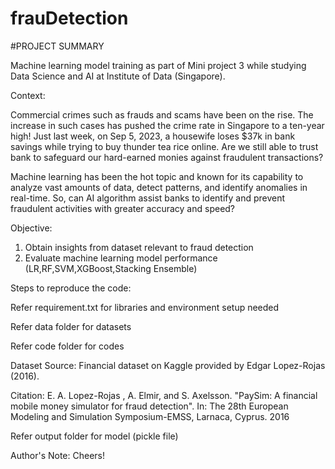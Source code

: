 # frauDetection
#PROJECT SUMMARY

Machine learning model training as part of Mini project 3 while studying Data Science and AI at Institute of Data (Singapore).



Context: 

Commercial crimes such as frauds and scams have been on the rise. 
The increase in such cases has pushed the crime rate in Singapore to a ten-year high!
Just last week, on Sep 5, 2023, a housewife loses $37k in bank savings while trying to buy thunder tea rice online.
Are we still able to trust bank to safeguard our hard-earned monies against fraudulent transactions?

Machine learning has been the hot topic and known for its capability to analyze vast amounts of data, detect patterns, and identify anomalies in real-time.
So, can AI algorithm assist banks to identify and prevent fraudulent activities with greater accuracy and speed? 



Objective:

1. Obtain insights from dataset relevant to fraud detection
2. Evaluate machine learning model performance (LR,RF,SVM,XGBoost,Stacking Ensemble)


Steps to reproduce the code: 

Refer requirement.txt for libraries and environment setup needed

Refer data folder for datasets

Refer code folder for codes

Dataset Source: Financial dataset on Kaggle provided by Edgar Lopez-Rojas (2016). 

Citation: E. A. Lopez-Rojas , A. Elmir, and S. Axelsson. "PaySim: A financial mobile money simulator for fraud detection". In: The 28th European Modeling and Simulation Symposium-EMSS, Larnaca, Cyprus. 2016

Refer output folder for model (pickle file) 



Author's Note: Cheers!
